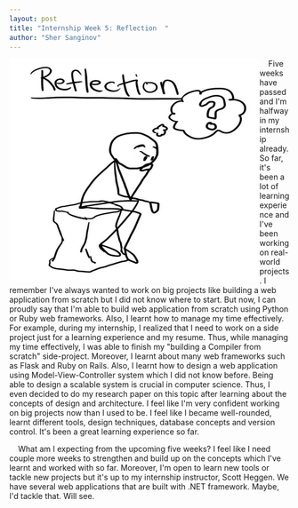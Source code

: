 ```yaml
---
layout: post
title: "Internship Week 5: Reflection  "
author: "Sher Sanginov"
---
```



<img class="img-responsive" src="/assets/img/intern10.png" alt="Drawing" style="width: 450px; height: 400px; display: block; float:left; ">

&nbsp;&nbsp;&nbsp;&nbsp;Five weeks have passed and I'm halfway in my internship already. So far, it's been a lot of learning experience and I've been working on real-world projects. I remember I've always wanted to work on big projects like building a web application from scratch but I did not know where to start. But now, I can proudly say that I'm able to build web application from scratch using Python or Ruby web frameworks. Also, I learnt how to manage my time effectively. For example, during my internship, I realized that I need to work on a side project just for a learning experience and my resume. Thus, while managing my time effectively, I was able to finish my "building a Compiler from scratch" side-project. Moreover, I learnt about many web frameworks such as Flask and Ruby on Rails. Also, I learnt how to design a web application using Model-View-Controller system which I did not know before. Being able to design a scalable system is crucial in computer science. Thus, I even decided to do my research paper on this topic after learning about the concepts of design and architecture. I feel like I'm very confident working on big projects now than I used to be. I feel like I became well-rounded, learnt different tools, design techniques, database concepts and version control. It's been a great learning experience so far.

&nbsp;&nbsp;&nbsp;&nbsp;What am I expecting from the upcoming five weeks? I feel like I need couple more weeks to strengthen and build up on the concepts which I've learnt and worked with so far. Moreover, I'm open to learn new tools or tackle new projects but it's up to my internship instructor, Scott Heggen. We have several web applications that are built with .NET framework. Maybe, I'd tackle that. Will see.
